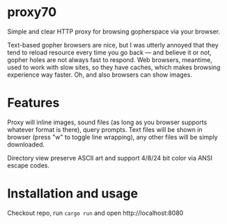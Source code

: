 proxy70
=======
Simple and clear HTTP proxy for browsing gopherspace via your browser.

Text-based gopher browsers are nice, but I was utterly annoyed that they tend to reload
resource every time you go back — and believe it or not, gopher holes are not always fast to respond. Web browsers, meantime, used to work with slow sites, so they have caches, which
makes browsing experience way faster. Oh, and also browsers can show images. 

Features
========
Proxy will inline images, sound files (as long as you browser supports whatever format is there), query prompts. Text files will be shown in browser (press "w" to toggle line wrapping), any other files will be simply downloaded. 

Directory view preserve ASCII art and support 4/8/24 bit color via ANSI escape codes. 

Installation and usage
======================
Checkout repo, run `cargo run` and open http://localhost:8080